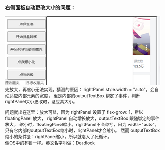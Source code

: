 ### 右侧面板自动更改大小的问题：
![picture 0](../images/99800ea18801780858583f5dae95248eb16435cc488426259a273697c85011f6.png)  
先放大，再缩小无法实现，猜测的原因：
rightPanel.style.width = "auto"，会自动适应内部元素的宽度，
但是内部的outputTextBox 绑定了事件，判断rightPanel大小更改时，适应其大小。

问题就出在这里：放大可以，因为 rightPanel 设置了 flex-grow: 1，所以 floatingPanel 放大， rightPanel 自动增长放大，outputTextBox 跟随绑定的事件放大。
缩小时，floatingPanel缩小，rightPanel不会缩写，因为 width="auto"， 只有它内部的outputTextBox缩小时，rightPanel才会缩小。 然而 outputTextBox 缩小的条件是：rightPanel缩小，所以就陷入了死循环。  
像OS中的死锁一样。英文名字叫做：Deadlock
